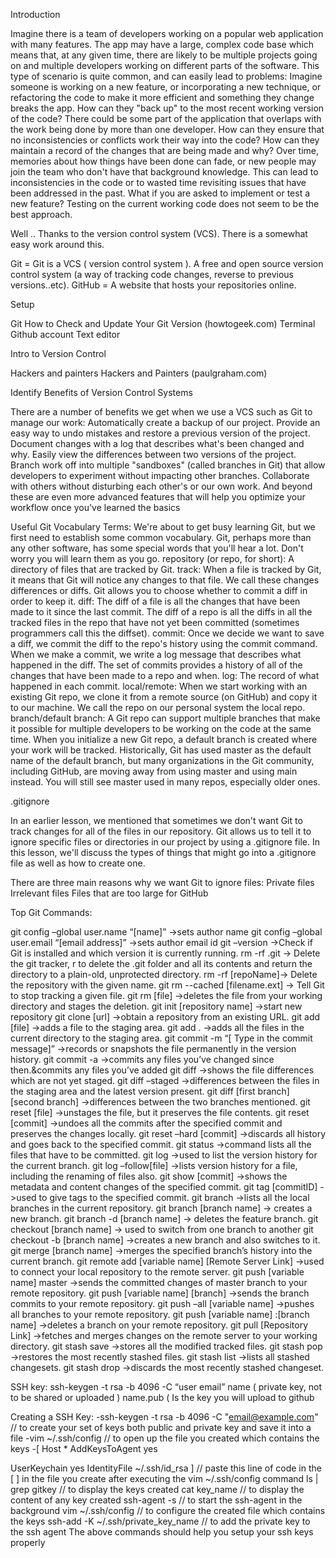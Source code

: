  
Introduction



Imagine there is a team of developers working on a popular web application with many features. The app may have a large, complex code base which means that, at any given time, there are likely to be multiple projects going on and multiple developers working on different parts of the software.
This type of scenario is quite common, and can easily lead to problems:
Imagine someone is working on a new feature, or incorporating a new technique, or refactoring the code to make it more efficient and something they change breaks the app. How can they "back up" to the most recent working version of the code?
There could be some part of the application that overlaps with the work being done by more than one developer. How can they ensure that no inconsistencies or conflicts work their way into the code?
How can they maintain a record of the changes that are being made and why? Over time, memories about how things have been done can fade, or new people may join the team who don't have that background knowledge. This can lead to inconsistencies in the code or to wasted time revisiting issues that have been addressed in the past.
What if you are asked to implement or test a new feature? Testing on the current working code does not seem to be the best approach. 
 
Well .. Thanks to the version control system (VCS). There is a somewhat easy work around this.

Git =  Git is a VCS ( version control system ). A free and open source version control system (a way of tracking code changes, reverse to previous versions..etc).
GitHub = A website that hosts your repositories online.

Setup

Git How to Check and Update Your Git Version (howtogeek.com)
Terminal 
Github account
Text editor







 








Intro to Version Control



Hackers and painters
Hackers and Painters (paulgraham.com)
 
Identify Benefits of Version Control Systems

There are a number of benefits we get when we use a VCS such as Git to manage our work:
Automatically create a backup of our project.
Provide an easy way to undo mistakes and restore a previous version of the project.
Document changes with a log that describes what's been changed and why.
Easily view the differences between two versions of the project.
Branch work off into multiple "sandboxes" (called branches in Git) that allow developers to experiment without impacting other branches.
Collaborate with others without disturbing each other's or our own work.
And beyond these are even more advanced features that will help you optimize your workflow once you've learned the basics







Useful Git Vocabulary Terms:
We're about to get busy learning Git, but we first need to establish some common vocabulary. Git, perhaps more than any other software, has some special words that you'll hear a lot. Don't worry you will learn them as you go.
repository (or repo, for short): A directory of files that are tracked by Git.
track: When a file is tracked by Git, it means that Git will notice any changes to that file. We call these changes differences or diffs. Git allows you to choose whether to commit a diff in order to keep it.
diff: The diff of a file is all the changes that have been made to it since the last commit. The diff of a repo is all the diffs in all the tracked files in the repo that have not yet been committed (sometimes programmers call this the diffset).
commit: Once we decide we want to save a diff, we commit the diff to the repo's history using the commit command. When we make a commit, we write a log message that describes what happened in the diff. The set of commits provides a history of all of the changes that have been made to a repo and when.
log: The record of what happened in each commit.
local/remote: When we start working with an existing Git repo, we clone it from a remote source (on GitHub) and copy it to our machine. We call the repo on our personal system the local repo.
branch/default branch: A Git repo can support multiple branches that make it possible for multiple developers to be working on the code at the same time. When you initialize a new Git repo, a default branch is created where your work will be tracked. Historically, Git has used master as the default name of the default branch, but many organizations in the Git community, including GitHub, are moving away from using master and using main instead. You will still see master used in many repos, especially older ones.







 
.gitignore

In an earlier lesson, we mentioned that sometimes we don't want Git to track changes for all of the files in our repository. Git allows us to tell it to ignore specific files or directories in our project by using a .gitignore file. In this lesson, we'll discuss the types of things that might go into a .gitignore file as well as how to create one.

 There are three main reasons why we want Git to ignore files:
Private files
Irrelevant files
Files that are too large for GitHub
 
 
Top Git Commands:

git config –global user.name “[name]” ->sets author name
git config –global user.email “[email address]” ->sets author email id
git –version ->Check if Git is installed and which version it is currently running.
 rm -rf .git -> Delete the git tracker, r to delete the .git folder and all its contents and return the directory to a plain-old, unprotected directory.
rm -rf [repoName]-> Delete the repository with the given name.
git rm --cached [filename.ext] -> Tell Git to stop tracking a given file.
git rm [file] ->deletes the file from your working directory and stages the deletion.
git init [repository name] ->start new repository
git clone [url] ->obtain a repository from an existing URL.
git add [file] ->adds a file to the staging area.
git add . ->adds all the files in the current directory to the staging area.
git commit -m “[ Type in the commit message]” ->records or snapshots the file permanently in the version history.
git commit -a ->commits any files you’ve changed since then.&commits any files you’ve added
git diff ->shows the file differences which are not yet staged.
git diff –staged ->differences between the files in the staging area and the latest version present.
git diff [first branch] [second branch] ->differences between the two branches mentioned.
git reset [file] ->unstages the file, but it preserves the file contents.
git reset [commit] ->undoes all the commits after the specified commit and preserves the changes locally.
git reset –hard [commit] ->discards all history and goes back to the specified commit.
git status ->command lists all the files that have to be committed.
git log ->used to list the version history for the current branch.
git log –follow[file] ->lists version history for a file, including the renaming of files also.
git show [commit] ->shows the metadata and content changes of the specified commit.
git tag [commitID] ->used to give tags to the specified commit.
git branch ->lists all the local branches in the current repository.
git branch [branch name] -> creates a new branch.
git branch -d [branch name] -> deletes the feature branch.
git checkout [branch name] -> used to switch from one branch to another
git checkout -b [branch name] ->creates a new branch and also switches to it.
git merge [branch name] ->merges the specified branch’s history into the current branch.
git remote add [variable name] [Remote Server Link] ->used to connect your local repository to the remote server.
git push [variable name] master ->sends the committed changes of master branch to your remote repository.
git push [variable name] [branch] ->sends the branch commits to your remote repository.
git push –all [variable name] ->pushes all branches to your remote repository.
git push [variable name] :[branch name] ->deletes a branch on your remote repository.
git pull [Repository Link] ->fetches and merges changes on the remote server to your working directory.
git stash save ->stores all the modified tracked files.
git stash pop ->restores the most recently stashed files.
git stash list ->lists all stashed changesets.
git stash drop ->discards the most recently stashed changeset.


































SSH key:
ssh-keygen -t rsa -b 4096 -C “user email”
name ( private key, not to be shared or uploaded )
name.pub ( Is the key you will upload to github


Creating a SSH Key:
-ssh-keygen -t rsa -b 4096 -C "email@example.com" // to create your set of keys both public and private key and save it into a file
-vim ~/.ssh/config // to open up the file you created which contains the keys
-[ Host *
AddKeysToAgent yes



UserKeychain yes
IdentityFile ~/.ssh/id_rsa ] // paste this line of code in the [ ] in the file you create after executing the vim ~/.ssh/config command
ls | grep gitkey // to display the keys created
cat key_name // to display the content of any key created
ssh-agent -s // to start the ssh-agent in the background
vim ~/.ssh/config // to configure the created file which contains the keys
ssh-add -K ~/.ssh/private_key_name // to add the private key to the ssh agent
The above commands should help you setup your ssh keys properly


















